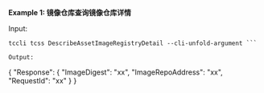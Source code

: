 **Example 1: 镜像仓库查询镜像仓库详情**



Input: 

```
tccli tcss DescribeAssetImageRegistryDetail --cli-unfold-argument ```

Output: 
```
{
    "Response": {
        "ImageDigest": "xx",
        "ImageRepoAddress": "xx",
        "RequestId": "xx"
    }
}
```

